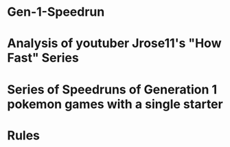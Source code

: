 # Gen-1-Speedrun
# Analysis of youtuber Jrose11's "How Fast" Series
# Series of Speedruns of Generation 1 pokemon games with a single starter
# Rules 
